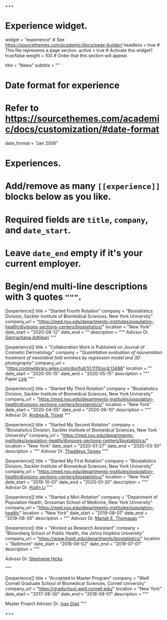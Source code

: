+++
# Experience widget.
widget = "experience"  # See https://sourcethemes.com/academic/docs/page-builder/
headless = true  # This file represents a page section.
active = true  # Activate this widget? true/false
weight = 100  # Order that this section will appear.

title = "News"
subtitle = ""

# Date format for experience
#   Refer to https://sourcethemes.com/academic/docs/customization/#date-format
date_format = "Jan 2006"

# Experiences.
#   Add/remove as many `[[experience]]` blocks below as you like.
#   Required fields are `title`, `company`, and `date_start`.
#   Leave `date_end` empty if it's your current employer.
#   Begin/end multi-line descriptions with 3 quotes `"""`.

[[experience]]
  title = "Started Fourth Rotation"
  company = "Biostatistics Division, Sackler Institute of Biomeidcal Sciences, New York University"
  company_url = "https://med.nyu.edu/departments-institutes/population-health/divisions-sections-centers/biostatistics/"
  location = "New York"
  date_start = "2020-08-12"
  date_end = ""
  description = """
  Adivsor Dr. <a href="http://samrachana.com/" target="_blank">Samrachana Adhikari</a>
  """


[[experience]]
  title = "Collaboration Work is Published on Journal of Cosmetic Dermatology"
  company = "*Quantitative evaluation of rejuvenation treatment of nasolabial fold wrinkles by regression model and 3D photography*"
  company_url = "https://onlinelibrary.wiley.com/doi/full/10.1111/jocd.13486"
  location = ""
  date_start = "2020-05-15"
  date_end = "2020-05-15"
  description = """
  Paper <a href="https://onlinelibrary.wiley.com/doi/full/10.1111/jocd.13486" target="_blank">Link</a>
  """


[[experience]]
  title = "Started My Third Rotation"
  company = "Biostatistics Division, Sackler Institute of Biomeidcal Sciences, New York University"
  company_url = "https://med.nyu.edu/departments-institutes/population-health/divisions-sections-centers/biostatistics/"
  location = "New York"
  date_start = "2020-04-05"
  date_end = "2020-08-10"
  description = """
  Adivsor Dr. <a href="https://med.nyu.edu/faculty/andrea-b-troxel" target="_blank">Andrea B. Troxel</a>
  """



[[experience]]
  title = "Started My Second Rotation"
  company = "Biostatistics Division, Sackler Institute of Biomeidcal Sciences, New York University"
  company_url = "https://med.nyu.edu/departments-institutes/population-health/divisions-sections-centers/biostatistics/"
  location = "New York"
  date_start = "2020-01-27"
  date_end = "2020-03-30"
  description = """
  Adivsor Dr. <a href="https://med.nyu.edu/faculty/thaddeus-tarpey" target="_blank">Thaddeus Tarpey</a>
  """



[[experience]]
  title = "Started My First Rotation"
  company = "Biostatistics Division, Sackler Institute of Biomeidcal Sciences, New York University"
  company_url = "https://med.nyu.edu/departments-institutes/population-health/divisions-sections-centers/biostatistics/"
  location = "New York"
  date_start = "2019-10-01"
  date_end = "2020-01-20"
  description = """
  Adivsor Dr. <a href="https://sites.google.com/site/huilinli09/Home" target="_blank">Huilin Li</a>
  """



[[experience]]
  title = "Started a Mini-Rotation"
  company = "Department of Population Health, Grossman School of Medicine, New York University"
  company_url = "https://med.nyu.edu/departments-institutes/population-health/"
  location = "New York"
  date_start = "2019-08-01"
  date_end = "2019-08-30"
  description = """
  Adivsor Dr. <a href="https://brainnexus.com/team_member/moriahthomason/" target="_blank">Mariah E. Thomasan</a>
  """


[[experience]]
  title = "Worked as Research Assistant"
  company = "Bloomberg School of Public Health, the Johns Hopkins University"
  company_url = "https://www.jhsph.edu/departments/biostatistics/"
  location = "Baltimore"
  date_start = "2018-09-02"
  date_end = "2019-07-01"
  description = """

  Adivsor Dr. <a href="https://www.stephaniehicks.com/" target="_blank">Stephanie Hicks</a>  

  """



[[experience]]
  title = "Accepted to Master Program"
  company = "Weill Cornell Graduate School of Biomedical Sciences, Cornell University"
  company_url = "https://gradschool.weill.cornell.edu/"
  location = "New York"
  date_start = "2017-08-30"
  date_end = "2018-09-01"
  description = """

  Master Project Advisor Dr. <a href="https://www.idiaz.xyz/" target="_blank">Ivan Diaz</a>
  """

+++
